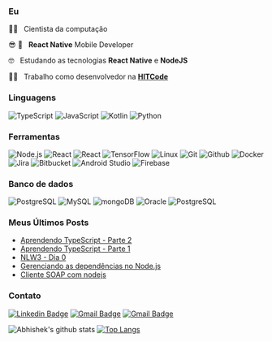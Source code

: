 
### Eu
<p>
  👨‍🎓️ &nbsp; Cientista da computação
</p>
<p>
  😎️ 📲 &nbsp; <b>React Native</b> Mobile Developer 
</p>
<p>
  🤓️ &nbsp; Estudando as tecnologias <b>React Native</b> e <b>NodeJS</b>
</p>
<p>
  👨‍💻️ &nbsp; Trabalho como desenvolvedor na <a href="https://hitcode.com.br/"><b>HITCode</b></a>
</p>

### Linguagens

![TypeScript](https://img.shields.io/badge/-TypeScript-000?&logo=TypeScript&logoColor=007ACC)
![JavaScript](https://img.shields.io/badge/-JavaScript-000?&logo=JavaScript&logoColor=ddc508)
![Kotlin](https://img.shields.io/badge/-Kotlin-000?&logo=Kotlin&logoColor=f88728)
![Python](https://img.shields.io/badge/-Python-000?&logo=python)

### Ferramentas

![Node.js](https://img.shields.io/badge/-Node.js-000?&logo=node.js)
![React](https://img.shields.io/badge/-React-000?&logo=React)
![React](https://img.shields.io/badge/-React%20Native-000?&logo=React&logoColor=00d7fe)
![TensorFlow](https://img.shields.io/badge/-TensorFlow-000?&logo=TensorFlow&logoColor=e35a2b)
![Linux](https://img.shields.io/badge/-Linux-000?&logo=Linux&logoColor=FCC624)
![Git](https://img.shields.io/badge/-Git-000?&logo=Git&logoColor=f05033)
![Github](https://img.shields.io/badge/-Github-000?&logo=GitHub&logoColor=ffffff)
![Docker](https://img.shields.io/badge/-Docker-000?&logo=Docker)
![Jira](https://img.shields.io/badge/-Jira-000?&logo=Jira-Software&logoColor=0052CC)
![Bitbucket](https://img.shields.io/badge/-Bitbucket-000?&logo=Bitbucket&logoColor=0558d2)
![Android Studio](https://img.shields.io/badge/-AndroidStudio-000?&logo=Android&logoColor=86b950)
![Firebase](https://img.shields.io/badge/-Firebase-000?&logo=Firebase&logoColor=ffca44)

### Banco de dados

![PostgreSQL](https://img.shields.io/badge/-PostgreSQL-000?&logo=Postgresql&logoColor=316192)
![MySQL](https://img.shields.io/badge/-MySQL-000?&logo=Mysql&logoColor=50bffa)
![mongoDB](https://img.shields.io/badge/-mongoDB-000?&logo=Mongodb&logoColor=10aa50)
![Oracle](https://img.shields.io/badge/-ORACLE-000?&logo=Oracle&logoColor=ee2d32)
![PostgreSQL](https://img.shields.io/badge/-PostgreSQL-000?&logo=Postgresql&logoColor=316192)


### Meus Últimos Posts

<!-- BLOG:START -->
- [Aprendendo TypeScript - Parte 2](https://www.igorteixeira.com.br/aprendendo-typescript-parte-2/)
- [Aprendendo TypeScript - Parte 1](https://www.igorteixeira.com.br/aprendendo-typescript-parte-1/)
- [NLW3 - Dia 0](https://www.igorteixeira.com.br/nlw3-dia-0/)
- [Gerenciando as dependências no Node.js](https://www.igorteixeira.com.br/gerenciando-as-dependências-no-node-js/)
- [Cliente SOAP com nodejs](https://www.igorteixeira.com.br/cliente-soap-com-nodejs/)
<!-- BLOG:END -->


### Contato
[![Linkedin Badge](https://img.shields.io/badge/-Igor%20Rodrigues-6633cc?style=flat-square&logo=Linkedin&logoColor=white&link=https://www.linkedin.com/in/igorsteixeira94/)](https://www.linkedin.com/in/igorsteixeira94/) 
[![Gmail Badge](https://img.shields.io/badge/igorsteixeira94@gmail.com-6633cc?style=flat-square&logo=Gmail&logoColor=white&link=mailto:igorsteixeira94@gmail.com)](mailto:igorsteixeira94@gmail.com) 
[![Gmail Badge](https://img.shields.io/badge/Site%20Pessoal-6633cc?style=flat-square&logo=firefox&logoColor=white&link=https://igorteixeira.com.br)](https://igorteixeira.com.br) 

![Abhishek's github stats](https://github-readme-stats.vercel.app/api?username=igorsteixeira94&show_icons=true&hide_border=true&theme=dracula)
[![Top Langs](https://github-readme-stats.vercel.app/api/top-langs/?username=igorsteixeira94&layout=compact&theme=dracula)](https://github.com/anuraghazra/github-readme-stats)


